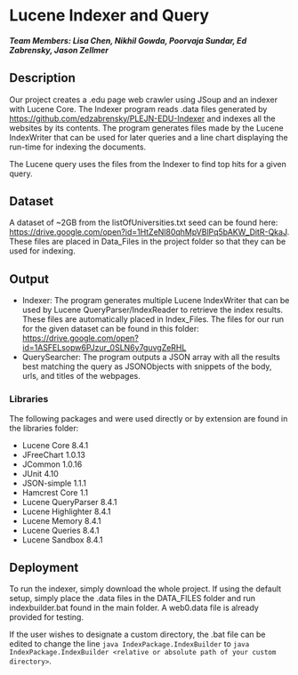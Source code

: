 # Lucene Indexer and Query
##### Team Members: Lisa Chen, Nikhil Gowda, Poorvaja Sundar, Ed Zabrensky, Jason Zellmer

## Description

Our project creates a .edu page web crawler using JSoup and an indexer with Lucene Core. The Indexer program reads .data files generated by https://github.com/edzabrensky/PLEJN-EDU-Indexer and indexes all the websites by its contents. The program generates files made by the Lucene IndexWriter that can be used for later queries and a line chart displaying the run-time for indexing the documents.

The Lucene query uses the files from the Indexer to find top hits for a given query. 

## Dataset
A dataset of ~2GB from the listOfUniversities.txt seed can be found here: https://drive.google.com/open?id=1HtZeNl80qhMpVBlPq5bAKW_DitR-QkaJ. These files are placed in Data_Files in the project folder so that they can be used for indexing.

## Output
- Indexer: The program generates multiple Lucene IndexWriter that can be used by Lucene QueryParser/IndexReader to retrieve the index results. These files are automatically placed in Index_Files. The files for our run for the given dataset can be found in this folder: https://drive.google.com/open?id=1ASFELsopw6PJzur_0SLN6y7guvgZeRHL
- QuerySearcher: The program outputs a JSON array with all the results best matching the query as JSONObjects with snippets of the body, urls, and titles of the webpages. 

### Libraries
The following packages and were used directly or by extension are found in the libraries folder:
- Lucene Core 8.4.1
- JFreeChart 1.0.13
- JCommon 1.0.16
- JUnit 4.10
- JSON-simple 1.1.1
- Hamcrest Core 1.1
- Lucene QueryParser 8.4.1
- Lucene Highlighter 8.4.1
- Lucene Memory 8.4.1
- Lucene Queries 8.4.1
- Lucene Sandbox 8.4.1

## Deployment

To run the indexer, simply download the whole project. If using the default setup, simply place the .data files in the DATA_FILES folder and run indexbuilder.bat found in the main folder. A web0.data file is already provided for testing.

If the user wishes to designate a custom directory, the .bat file can be edited to change the line 
`java IndexPackage.IndexBuilder` to `java IndexPackage.IndexBuilder <relative or absolute path of your custom directory>`.


